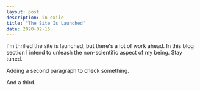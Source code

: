 ```yaml
---
layout: post
description: in exile
title: "The Site Is Launched"
date: 2020-02-15
---
```


I'm thrilled the site is launched, but there's a lot of work ahead. In this blog section I intend to unleash the non-scientific
aspect of my being. Stay tuned.

Adding a second paragraph to check something.

And a third.
